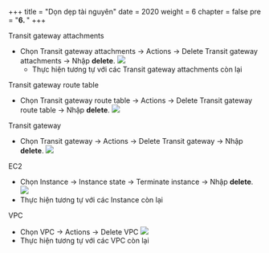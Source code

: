 +++
title = "Dọn dẹp tài nguyên"
date = 2020
weight = 6
chapter = false
pre = "<b>6. </b>"
+++

Transit gateway attachments
- Chọn Transit gateway attachments -> Actions -> Delete Transit gateway attachments -> Nhập **delete**.
  ![](/images/anh/photo32.png)
  - Thực hiện tương tự với các Transit gateway attachments còn lại
  
Transit gateway route table
- Chọn Transit gateway route table -> Actions -> Delete Transit gateway route table -> Nhập **delete**.
  ![](/images/anh/photo33.png)

Transit gateway
- Chọn Transit gateway -> Actions -> Delete Transit gateway -> Nhập **delete**.
  ![](/images/anh/photo34.png)

EC2
- Chọn Instance -> Instance state -> Terminate instance -> Nhập **delete**.
  ![](/images/anh/photo35.png)
- Thực hiện tương tự với các Instance còn lại

VPC
- Chọn VPC -> Actions -> Delete VPC 
  ![](/images/anh/photo35.png)
- Thực hiện tương tự với các VPC còn lại